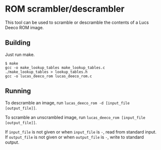 # ROM scrambler/descrambler

This tool can be used to scramble or descramble the contents of a Lucs Deeco ROM image.


## Building

Just run make.

```
$ make
gcc -o make_lookup_tables make_lookup_tables.c
./make_lookup_tables > lookup_tables.h
gcc -o lucas_deeco_rom lucas_deeco_rom.c
```


## Running

To descramble an image, run `lucas_deeco_rom -d [input_file [output_file]]`.

To scramble an unscrambled image, run `lucas_deeco_rom [input_file [output_file]]`.

If `input_file` is not given or when `input_file` is `-`, read from standard input.\
If `output_file` is not given or when `output_file` is `-`, write to standard output.
